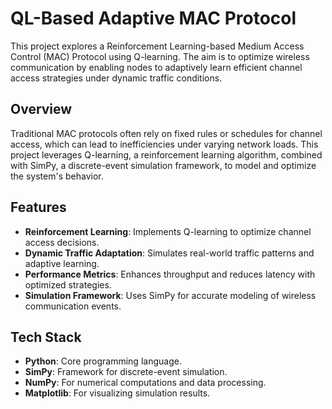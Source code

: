 # QL-Based Adaptive MAC Protocol

This project explores a Reinforcement Learning-based Medium Access Control (MAC) Protocol using Q-learning. The aim is to optimize wireless communication by enabling nodes to adaptively learn efficient channel access strategies under dynamic traffic conditions.  

## Overview

Traditional MAC protocols often rely on fixed rules or schedules for channel access, which can lead to inefficiencies under varying network loads. This project leverages Q-learning, a reinforcement learning algorithm, combined with SimPy, a discrete-event simulation framework, to model and optimize the system's behavior.  

## Features

- **Reinforcement Learning**: Implements Q-learning to optimize channel access decisions.
- **Dynamic Traffic Adaptation**: Simulates real-world traffic patterns and adaptive learning.
- **Performance Metrics**: Enhances throughput and reduces latency with optimized strategies.
- **Simulation Framework**: Uses SimPy for accurate modeling of wireless communication events.

## Tech Stack

- **Python**: Core programming language.
- **SimPy**: Framework for discrete-event simulation.
- **NumPy**: For numerical computations and data processing.
- **Matplotlib**: For visualizing simulation results.
